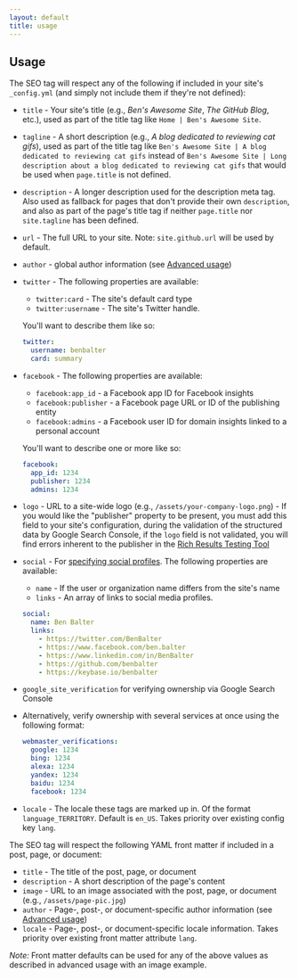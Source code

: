 ```yaml
---
layout: default
title: usage
---
```


## Usage

The SEO tag will respect any of the following if included in your site's `_config.yml` (and simply not include them if
they're not defined):

* `title` - Your site's title (e.g., *Ben's Awesome Site*, *The GitHub Blog*, etc.), used as part of the title tag like
`Home | Ben's Awesome Site`.
* `tagline` - A short description (e.g., *A blog dedicated to reviewing cat gifs*), used as part of the title tag like
`Ben's Awesome Site | A blog dedicated to reviewing cat gifs` instead of `Ben's Awesome Site | Long description about a
blog dedicated to reviewing cat gifs` that would be used when `page.title` is not defined.
* `description` - A longer description used for the description meta tag. Also used as fallback for pages that don't
provide their own `description`, and also as part of the page's title tag if neither `page.title` nor `site.tagline`
has been defined.
* `url` - The full URL to your site. Note: `site.github.url` will be used by default.
* `author` - global author information (see [Advanced usage](advanced-usage.md#author-information))
* `twitter` - The following properties are available:
  * `twitter:card` - The site's default card type
  * `twitter:username` - The site's Twitter handle.

  You'll want to describe them like so:

  ```yml
  twitter:
    username: benbalter
    card: summary
  ```
* `facebook` - The following properties are available:
  * `facebook:app_id` - a Facebook app ID for Facebook insights
  * `facebook:publisher` - a Facebook page URL or ID of the publishing entity
  * `facebook:admins` - a Facebook user ID for domain insights linked to a personal account

  You'll want to describe one or more like so:

  ```yml
  facebook:
    app_id: 1234
    publisher: 1234
    admins: 1234
  ```
* `logo` - URL to a site-wide logo (e.g., `/assets/your-company-logo.png`) - If you would like the "publisher" property
to be present, you must add this field to your site's configuration, during the validation of the structured data by
Google Search Console, if the `logo` field is not validated, you will find errors inherent to the publisher in the
[Rich Results Testing Tool](https://search.google.com/test/rich-results)
* `social` - For [specifying social profiles](https://developers.google.com/search/docs/guides/enhance-site#add-your-sites-name-logo-and-social-links).
The following properties are available:
  * `name` - If the user or organization name differs from the site's name
  * `links` - An array of links to social media profiles.

  ```yml
  social:
    name: Ben Balter
    links:
      - https://twitter.com/BenBalter
      - https://www.facebook.com/ben.balter
      - https://www.linkedin.com/in/BenBalter
      - https://github.com/benbalter
      - https://keybase.io/benbalter
  ```
* `google_site_verification` for verifying ownership via Google Search Console
* Alternatively, verify ownership with several services at once using the following format:
  ```yml
  webmaster_verifications:
    google: 1234
    bing: 1234
    alexa: 1234
    yandex: 1234
    baidu: 1234
    facebook: 1234
  ```
* `locale` - The locale these tags are marked up in. Of the format `language_TERRITORY`. Default is `en_US`. Takes priority
over existing config key `lang`.

The SEO tag will respect the following YAML front matter if included in a post, page, or document:

* `title` - The title of the post, page, or document
* `description` - A short description of the page's content
* `image` - URL to an image associated with the post, page, or document (e.g., `/assets/page-pic.jpg`)
* `author` - Page-, post-, or document-specific author information (see [Advanced usage](advanced-usage.md#author-information))
* `locale` - Page-, post-, or document-specific locale information. Takes priority over existing front matter attribute `lang`.

*Note:* Front matter defaults can be used for any of the above values as described in advanced usage with an image example.
